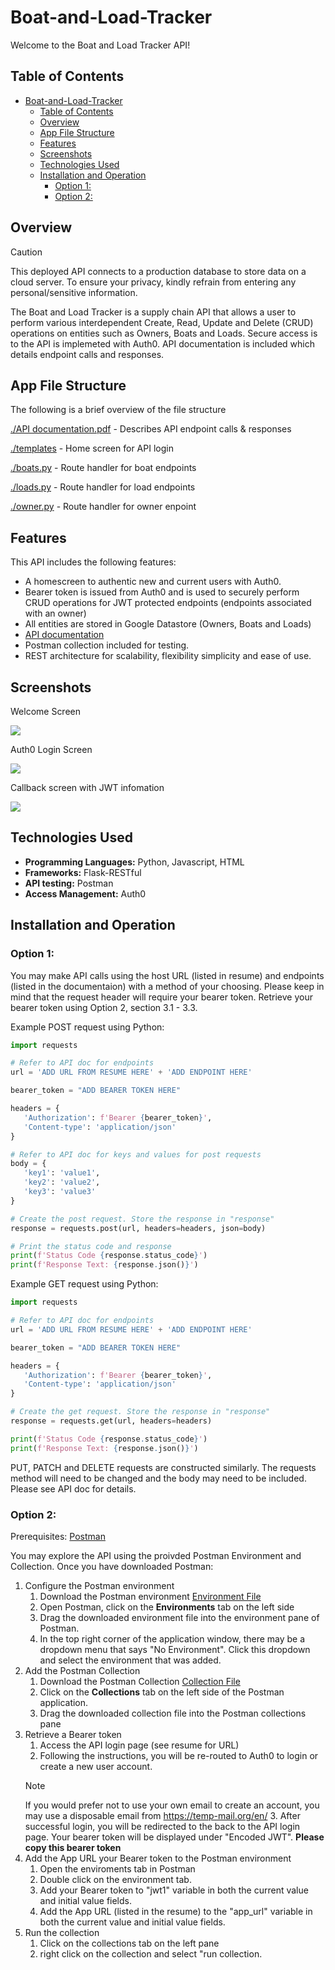 # Boat-and-Load-Tracker

Welcome to the Boat and Load Tracker API!

## Table of Contents
- [Boat-and-Load-Tracker](#boat-and-load-tracker)
  - [Table of Contents](#table-of-contents)
  - [Overview](#overview)
  - [App File Structure](#app-file-structure)
  - [Features](#features)
  - [Screenshots](#screenshots)
  - [Technologies Used](#technologies-used)
  - [Installation and Operation](#installation-and-operation)
    - [Option 1:](#option-1)
    - [Option 2:](#option-2)
## Overview
> [!CAUTION]
This deployed API connects to a production database to store data on a cloud server. To ensure your privacy, kindly refrain from entering any personal/sensitive information.

The Boat and Load Tracker is a supply chain API that allows a user to perform various interdependent Create, Read, Update and Delete (CRUD) operations on entities such as Owners, Boats and Loads. Secure access is to the API is implemeted with Auth0. API documentation is included which details endpoint calls and responses.

## App File Structure
The following is a brief overview of the file structure

[./API documentation.pdf](https://github.com/voyagerfan/Boat-and-Load-Tracker/blob/main/API%20documentation.pdf) - Describes API endpoint calls & responses

[./templates](https://github.com/voyagerfan/Boat-and-Load-Tracker/tree/main/templates) - Home screen for API login

[./boats.py](https://github.com/voyagerfan/Boat-and-Load-Tracker/blob/main/boats.py) - Route handler for boat endpoints

[./loads.py](https://github.com/voyagerfan/Boat-and-Load-Tracker/blob/main/loads.py) - Route handler for load endpoints

[./owner.py](https://github.com/voyagerfan/Boat-and-Load-Tracker/blob/main/owner.py) - Route handler for owner enpoint


## Features

This API includes the following features: 
* A homescreen to authentic new and current users with Auth0. 
* Bearer token is issued from Auth0 and is used to securely perform CRUD operations for JWT protected endpoints (endpoints associated with an owner)
* All entities are stored in Google Datastore (Owners, Boats and Loads)
* [API documentation](https://github.com/voyagerfan/Boat-and-Load-Tracker/blob/main/API%20documentation.pdf)
* Postman collection included for testing.
* REST architecture for scalability, flexibility simplicity and ease of use. 

## Screenshots
Welcome Screen

![](./screenshots/welcomescreen.png)

Auth0 Login Screen

![](./screenshots/auth0login2.png)


Callback screen with JWT infomation

![](./screenshots/JWTscreen2.png)





## Technologies Used

- **Programming Languages:** Python, Javascript, HTML
- **Frameworks:** Flask-RESTful
- **API testing:** Postman
- **Access Management:** Auth0



## Installation and Operation

### Option 1:
You may make API calls using the host URL (listed in resume) and endpoints (listed in the documentaion) with a method of your choosing. Please keep in mind that the request header will require your bearer token. Retrieve your bearer token using Option 2, section 3.1 - 3.3.

Example POST request using Python:

```python
import requests

# Refer to API doc for endpoints
url = 'ADD URL FROM RESUME HERE' + 'ADD ENDPOINT HERE'

bearer_token = "ADD BEARER TOKEN HERE"

headers = {
   'Authorization': f'Bearer {bearer_token}',
   'Content-type': 'application/json'
}

# Refer to API doc for keys and values for post requests
body = {
   'key1': 'value1',
   'key2': 'value2',
   'key3': 'value3'
}

# Create the post request. Store the response in "response"
response = requests.post(url, headers=headers, json=body)

# Print the status code and response
print(f'Status Code {response.status_code}')
print(f'Response Text: {response.json()}')

```
Example GET request using Python:
```python
import requests

# Refer to API doc for endpoints
url = 'ADD URL FROM RESUME HERE' + 'ADD ENDPOINT HERE'

bearer_token = "ADD BEARER TOKEN HERE"

headers = {
   'Authorization': f'Bearer {bearer_token}',
   'Content-type': 'application/json'
}

# Create the get request. Store the response in "response"
response = requests.get(url, headers=headers)

print(f'Status Code {response.status_code}')
print(f'Response Text: {response.json()}')
```

PUT, PATCH and DELETE requests are constructed similarly. The requests method will need to be changed and the body may need to be included. Please see API doc for details. 


### Option 2:
Prerequisites: <a href="https://www.postman.com/downloads" target="_blank">Postman</a>

You may explore the API using the proivded Postman Environment and Collection. Once you have downloaded Postman:
1. Configure the Postman environment
   1. Download the Postman environment <a href="https://github.com/voyagerfan/Boat-and-Load-Tracker/blob/main/Postman_Files/boatAPI.postman_environment.json" target="_blank">Environment File</a> 
   2. Open Postman, click on the **Environments** tab on the left side
   3. Drag the downloaded environment file into the environment pane of Postman.
   4. In the top right corner of the application window, there may be a dropdown menu that says "No Environment". Click this dropdown and select the environment that was added.
2. Add the Postman Collection
   1. Download the Postman Collection <a href="https://github.com/voyagerfan/Boat-and-Load-Tracker/blob/main/Postman_Files/BoatAPI.postman_collection.json" target="_blank">Collection File</a> 
   2. Click on the **Collections** tab on the left side of the Postman application.
   3. Drag the downloaded collection file into the Postman collections pane
3. Retrieve a Bearer token
   1. Access the API login page (see resume for URL)
   2. Following the instructions, you will be re-routed to Auth0 to login or create a new user account.
   >[!NOTE]
   If you would prefer not to use your own email to create an account, you may use a disposable email from https://temp-mail.org/en/
   3. After successful login, you will be redirected to the back to the API login page. Your bearer token will be displayed under "Encoded JWT". **Please copy this bearer token**
4. Add the App URL your Bearer token to the Postman environment
   1. Open the enviroments tab in Postman
   2. Double click on the environment tab.
   3. Add your Bearer token to "jwt1" variable in both the current value and initial value fields.
   4. Add the App URL (listed in the resume) to the "app_url" variable in both the current value and initial value fields.
5. Run the collection
   1. Click on the collections tab on the left pane
   2. right click on the collection and select "run collection.








